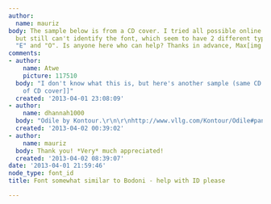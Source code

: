 ```yaml
---
author:
  name: mauriz
body: The sample below is from a CD cover. I tried all possible online ressources,
  but still can't identify the font, which seem to have 2 different types of upper-case
  "E" and "O". Is anyone here who can help? Thanks in advance, Max[img:sites/default/files/old-images/Font_6726.jpg]
comments:
- author:
    name: Atwe
    picture: 117510
  body: "I don't know what this is, but here's another sample (same CD cover):\r\n\r\n[[http://www.preludeklassiekemuziek.nl/aanbevolen_0313/vivaldi_ercole_5099969454509_inhoud.jpg|back
    of CD cover]]"
  created: '2013-04-01 23:08:09'
- author:
    name: dhannah1000
  body: "Odile by Kontour.\r\n\r\nhttp://www.vllg.com/Kontour/Odile#panel=usage-poster"
  created: '2013-04-02 00:39:02'
- author:
    name: mauriz
  body: Thank you! *Very* much appreciated!
  created: '2013-04-02 08:39:07'
date: '2013-04-01 21:59:46'
node_type: font_id
title: Font somewhat similar to Bodoni - help with ID please

---
```

